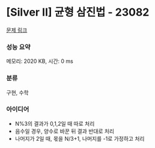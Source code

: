 # [Silver II] 균형 삼진법 - 23082 

[문제 링크](https://www.acmicpc.net/problem/23082) 

### 성능 요약

메모리: 2020 KB, 시간: 0 ms

### 분류

구현, 수학

### 아이디어

- N%3의 결과가 0,1,2일 때 따로 처리
- 음수일 경우, 양수로 바꾼 뒤 결과 반대로 처리
- 나머지가 2일 때, 몫을 N/3+1, 나머지를 -1로 가정하고 처리
